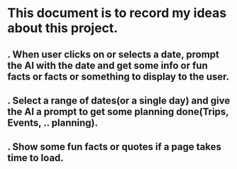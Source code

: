 # This document is to record my ideas about this project.

## . When user clicks on or selects a date, prompt the AI with the date and get some info or fun facts or facts or something to display to the user.
## . Select a range of dates(or a single day) and give the AI a prompt to get some planning done(Trips, Events, .. planning).
## . Show some fun facts or quotes if a page takes time to load.